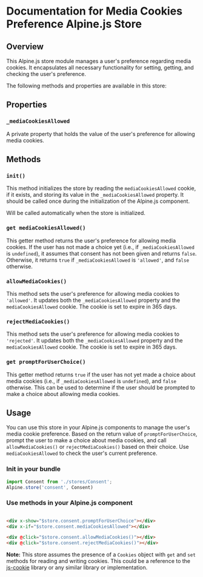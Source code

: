 # Documentation for Media Cookies Preference Alpine.js Store

## Overview

This Alpine.js store module manages a user's preference regarding media cookies. It encapsulates all necessary functionality for setting, getting, and checking the user's preference.

The following methods and properties are available in this store:

## Properties

### `_mediaCookiesAllowed`

A private property that holds the value of the user's preference for allowing media cookies.

## Methods

### `init()`

This method initializes the store by reading the `mediaCookiesAllowed` cookie, if it exists, and storing its value in the `_mediaCookiesAllowed` property. It should be called once during the initialization of the Alpine.js component.

Will be called automatically when the store is initialized.

### `get mediaCookiesAllowed()`

This getter method returns the user's preference for allowing media cookies. If the user has not made a choice yet (i.e., if `_mediaCookiesAllowed` is `undefined`), it assumes that consent has not been given and returns `false`. Otherwise, it returns `true` if `_mediaCookiesAllowed` is `'allowed'`, and `false` otherwise.

### `allowMediaCookies()`

This method sets the user's preference for allowing media cookies to `'allowed'`. It updates both the `_mediaCookiesAllowed` property and the `mediaCookiesAllowed` cookie. The cookie is set to expire in 365 days.

### `rejectMediaCookies()`

This method sets the user's preference for allowing media cookies to `'rejected'`. It updates both the `_mediaCookiesAllowed` property and the `mediaCookiesAllowed` cookie. The cookie is set to expire in 365 days.

### `get promptForUserChoice()`

This getter method returns `true` if the user has not yet made a choice about media cookies (i.e., if `_mediaCookiesAllowed` is `undefined`), and `false` otherwise. This can be used to determine if the user should be prompted to make a choice about allowing media cookies.

## Usage

You can use this store in your Alpine.js components to manage the user's media cookie preference. Based on the return value of `promptForUserChoice`, prompt the user to make a choice about media cookies, and call `allowMediaCookies()` or `rejectMediaCookies()` based on their choice. Use `mediaCookiesAllowed` to check the user's current preference.

### Init in your bundle

```javascript
import Consent from './stores/Consent';
Alpine.store('consent', Consent)
```

### Use methods in your Alpine.js component

```html

<div x-show="$store.consent.promptForUserChoice"></div>
<div x-if="$store.consent.mediaCookiesAllowed"></div>

<div @click="$store.consent.allowMediaCookies()"></div>
<div @click="$store.consent.rejectMediaCookies()"></div>
```
**Note:** This store assumes the presence of a `Cookies` object with `get` and `set` methods for reading and writing cookies. This could be a reference to the [js-cookie](https://github.com/js-cookie/js-cookie) library or any similar library or implementation.